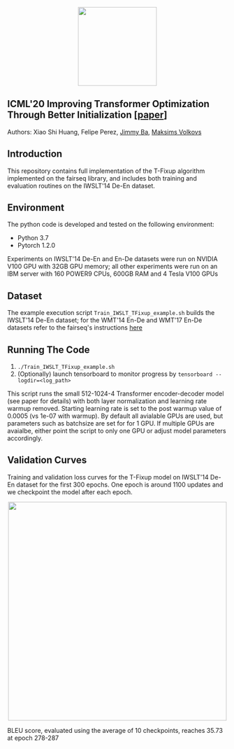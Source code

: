 <p align="center">
<a href="https://layer6.ai/"><img src="https://github.com/layer6ai-labs/DropoutNet/blob/master/logs/logobox.jpg" width="180"></a>
</p>

## ICML'20 Improving Transformer Optimization Through Better Initialization [[paper](http://www.cs.toronto.edu/~mvolkovs/ICML2020_tfixup.pdf)]

Authors: Xiao Shi Huang, Felipe Perez, [Jimmy Ba](https://jimmylba.github.io), [Maksims Volkovs](http://www.cs.toronto.edu/~mvolkovs)

<a name="intro"/>

## Introduction
This repository contains full implementation of the T-Fixup algorithm implemented on the fairseq library, and includes both training and evaluation routines on the IWSLT'14 De-En dataset.

<a name="env"/>

## Environment
The python code is developed and tested on the following environment:
* Python 3.7
* Pytorch 1.2.0

Experiments on IWSLT'14 De-En and En-De datasets were run on NVIDIA V100 GPU with 32GB GPU memory; all other experiments were run on an IBM server with 160 POWER9 CPUs, 600GB RAM and 4 Tesla V100 GPUs

<a name="dataset"/>

## Dataset

The example execution script `Train_IWSLT_TFixup_example.sh` builds the IWSLT'14 De-En dataset; for the WMT'14 En-De and WMT'17 En-De datasets refer to the fairseq's instructions [here](https://github.com/pytorch/fairseq/tree/master/examples/translation) 

## Running The Code

1. `./Train_IWSLT_TFixup_example.sh`
2. (Optionally) launch tensorboard to monitor progress by `tensorboard --logdir=<log_path>`

This script runs the small 512-1024-4 Transformer encoder-decoder model (see paper for details) with both layer normalization and learning rate warmup removed. Starting learning rate is set to the post warmup value of 0.0005 (vs 1e-07 with warmup). By default all avialable GPUs are used, but parameters such as batchsize are set for for 1 GPU. If multiple GPUs are avaialbe, either point the script to only one GPU or adjust model parameters accordingly.

## Validation Curves
Training and validation loss curves for the T-Fixup model on IWSLT'14 De-En dataset for the first 300 epochs. One epoch is around 
1100 updates and we checkpoint the model after each epoch.
<p align="center">
<img src="https://github.com/layer6ai-labs/T-Fixup/blob/master/TFixup_IWSLT14_LossCurve.png" width="500">
</p>
BLEU score, evaluated using the average of 10 checkpoints, reaches 35.73 at epoch 278-287
